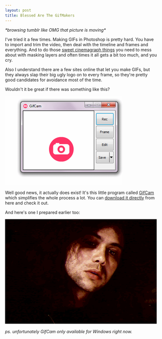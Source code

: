 ```yaml
---
layout: post
title: Blessed Are The GifMakers
---
```


_\*browsing tumblr like OMG that picture is moving\*_

I've tried it a few times. Making GIFs in Photoshop is pretty hard. You have to import and trim the video, then deal with the timeline and frames and everything. And to do those [sweet cinemagraph things](http://cinemagraphs.com/) you need to mess about with masking layers and often times it all gets a bit too much, and you cry. 

Also I understand there are a few sites online that let you make GIFs, but they always slap their big ugly logo on to every frame, so they're pretty good candidates for avoidance most of the time.

Wouldn't it be great if there was something like this?

![GifCam animation](public/img/gifcamaiming.gif)

Well good news, it actually does exist! It's this little program called [GifCam](http://blog.bahraniapps.com/gifcam/) which simplifies the whole process a lot. You can [download it directly](http://www.bahraniapps.com/apps/gifcam/gifcam.php) from here and check it out.

And here's one I prepared earlier too:

![colour ghost](public/img/colour-ghost-screen-smallest.gif)

*ps. unfortunately GifCam only available for Windows right now.*